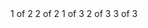 <Container layout="flexbox">
    <Row>
        <Col>1 of 2</Col>
        <Col>2 of 2</Col>
    </Row>
    <Row>
        <Col>1 of 3</Col>
        <Col>2 of 3</Col>
        <Col>3 of 3</Col>
    </Row>
</Container>
